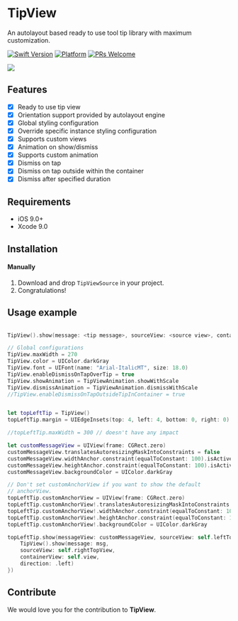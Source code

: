 # TipView
An autolayout based ready to use tool tip library with maximum customization.

[![Swift Version][swift-image]][swift-url]
[![Platform](https://img.shields.io/cocoapods/p/LFAlertController.svg?style=flat)](http://cocoapods.org/pods/LFAlertController)
[![PRs Welcome](https://img.shields.io/badge/PRs-welcome-brightgreen.svg?style=flat-square)](http://makeapullrequest.com)

![](header.gif)

## Features

- [x] Ready to use tip view
- [x] Orientation support provided by autolayout engine
- [x] Global styling configuration
- [x] Override specific instance styling configuration
- [x] Supports custom views
- [x] Animation on show/dismiss
- [x] Supports custom animation
- [x] Dismiss on tap
- [x] Dismiss on tap outside within the container
- [x] Dismiss after specified duration

## Requirements

- iOS 9.0+
- Xcode 9.0

## Installation

#### Manually
1. Download and drop ```TipViewSource``` in your project.
2. Congratulations!  

## Usage example

```swift

TipView().show(message: <tip message>, sourceView: <source view>, containerView: <container view>, direction: .right)

// Global configurations
TipView.maxWidth = 270
TipView.color = UIColor.darkGray
TipView.font = UIFont(name: "Arial-ItalicMT", size: 18.0)
TipView.enableDismissOnTapOverTip = true
TipView.showAnimation = TipViewAnimation.showWithScale
TipView.dismissAnimation = TipViewAnimation.dismissWithScale
//TipView.enableDismissOnTapOutsideTipInContainer = true


let topLeftTip = TipView()
topLeftTip.margin = UIEdgeInsets(top: 4, left: 4, bottom: 0, right: 0)

//topLeftTip.maxWidth = 300 // doesn't have any impact

let customMessageView = UIView(frame: CGRect.zero)
customMessageView.translatesAutoresizingMaskIntoConstraints = false
customMessageView.widthAnchor.constraint(equalToConstant: 100).isActive = true
customMessageView.heightAnchor.constraint(equalToConstant: 100).isActive = true
customMessageView.backgroundColor = UIColor.darkGray

// Don't set customAnchorView if you want to show the default
// anchorView.
topLeftTip.customAnchorView = UIView(frame: CGRect.zero)
topLeftTip.customAnchorView!.translatesAutoresizingMaskIntoConstraints = false
topLeftTip.customAnchorView!.widthAnchor.constraint(equalToConstant: 10).isActive = true
topLeftTip.customAnchorView!.heightAnchor.constraint(equalToConstant: 10).isActive = true
topLeftTip.customAnchorView!.backgroundColor = UIColor.darkGray

topLeftTip.show(messageView: customMessageView, sourceView: self.leftTopView, containerView: self.view, direction: .bottom, dismissClosure: { (tipView) in
    TipView().show(message: msg,
    sourceView: self.rightTopView,
    containerView: self.view,
    direction: .left)
})

```

## Contribute

We would love you for the contribution to **TipView**.

[swift-image]:https://img.shields.io/badge/swift-4.0-orange.svg
[swift-url]: https://swift.org/
[license-image]: https://img.shields.io/badge/License-MIT-blue.svg
[license-url]: LICENSE
[codebeat-image]: https://codebeat.co/badges/c19b47ea-2f9d-45df-8458-b2d952fe9dad
[codebeat-url]: https://codebeat.co/projects/github-com-vsouza-awesomeios-com
